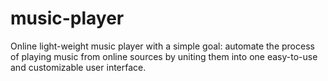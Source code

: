 # music-player
Online light-weight music player with a simple goal: automate the process of playing music from online sources by uniting them into one easy-to-use and customizable user interface.

